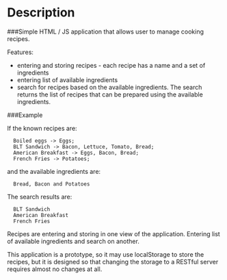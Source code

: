 Description
============

###Simple HTML / JS application that allows user to manage cooking recipes.

Features:
- entering and storing recipes - each recipe has a name and a set of ingredients
- entering list of available ingredients
- search for recipes based on the available ingredients. The search returns the 
  list of recipes that can be prepared using the available ingredients.

###Example

If the known recipes are:
  
      Boiled eggs -> Eggs; 
      BLT Sandwich -> Bacon, Lettuce, Tomato, Bread; 
      American Breakfast -> Eggs, Bacon, Bread;
      French Fries -> Potatoes;

and the available ingredients are:

      Bread, Bacon and Potatoes

The search results are:

      BLT Sandwich
      American Breakfast
      French Fries

Recipes are entering and storing in one view of the application. Entering list of available ingredients and search on another.

This application is a prototype, so it may use localStorage to store the recipes, but it is designed so that changing the storage to a RESTful server requires almost no changes at all.
